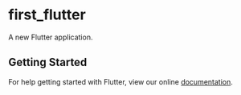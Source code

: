 # first_flutter

A new Flutter application.

## Getting Started

For help getting started with Flutter, view our online
[documentation](https://flutter.io/).

